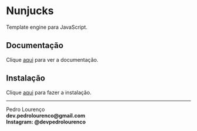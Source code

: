 # Nunjucks

Template engine para JavaScript.

## Documentação

Clique [aqui](https://github.com/mozilla/nunjucks) para ver a documentação.

## Instalação

Clique [aqui](https://www.npmjs.com/package/nunjucks) para fazer a instalação.


<hr>
<stong>Pedro Lourenço</strong><br>
<Strong>dev.pedrolourenco@gmail.com</strong><br>
<Strong>Instagram: @devpedrolourenco</strong>